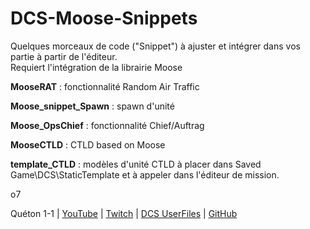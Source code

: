 # DCS-Moose-Snippets

Quelques morceaux de code ("Snippet") à ajuster et intégrer dans vos partie à partir de l'éditeur.  
Requiert l'intégration de la librairie Moose  

**MooseRAT** : fonctionnalité Random Air Traffic  
  
**Moose_snippet_Spawn** : spawn d'unité  
  
**Moose_OpsChief** : fonctionnalité Chief/Auftrag  

**MooseCTLD** : CTLD based on Moose
  
**template_CTLD** : modèles d'unité CTLD à placer dans Saved Game\DCS\StaticTemplate et à appeler dans l'éditeur de mission.  

o7  

Quéton 1-1 | [YouTube](https://www.youtube.com/channel/UCkYOYKrKMwCV-3yASP9gf8Q) | [Twitch](https://www.twitch.tv/queton11) | [DCS UserFiles](https://www.digitalcombatsimulator.com/fr/files/filter/user-is-TheJGi/apply/) | [GitHub](https://github.com/Queton1-1)

